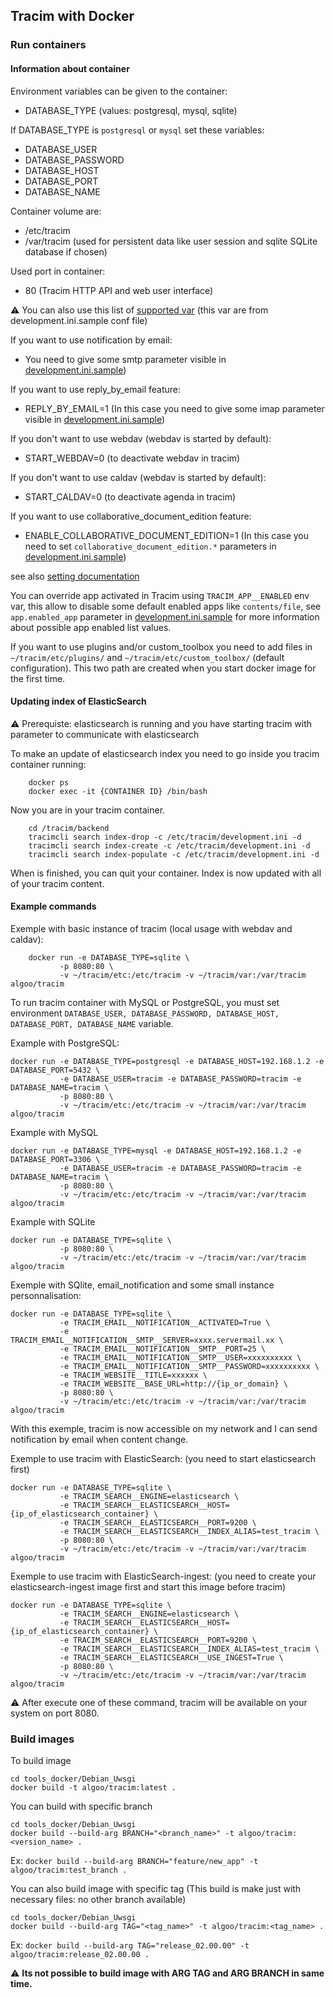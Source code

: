## Tracim with Docker

### Run containers

#### Information about container

Environment variables can be given to the container:

* DATABASE_TYPE (values: postgresql, mysql, sqlite)

If DATABASE_TYPE is `postgresql` or `mysql` set these variables:

* DATABASE_USER
* DATABASE_PASSWORD
* DATABASE_HOST
* DATABASE_PORT
* DATABASE_NAME

Container volume are:

* /etc/tracim
* /var/tracim (used for persistent data like user session and sqlite SQLite database if chosen)

Used port in container:

* 80 (Tracim HTTP API and web user interface)

⚠ You can also use this list of [supported var](https://github.com/tracim/tracim/blob/master/backend/doc/setting.md) (this var are from development.ini.sample conf file)

If you want to use notification by email:

* You need to give some smtp parameter visible in [development.ini.sample](https://github.com/tracim/tracim/blob/master/backend/development.ini.sample))

If you want to use reply_by_email feature:

* REPLY_BY_EMAIL=1 (In this case you need to give some imap parameter visible in [development.ini.sample](https://github.com/tracim/tracim/blob/master/backend/development.ini.sample))

If you don't want to use webdav (webdav is started by default):

* START_WEBDAV=0 (to deactivate webdav in tracim)

If you don't want to use caldav (webdav is started by default):

* START_CALDAV=0 (to deactivate agenda in tracim)

If you want to use collaborative_document_edition feature:

* ENABLE_COLLABORATIVE_DOCUMENT_EDITION=1 (In this case you need to set `collaborative_document_edition.*` parameters in [development.ini.sample](https://github.com/tracim/tracim/blob/master/backend/development.ini.sample))

see also [setting documentation](https://github.com/tracim/tracim/blob/master/backend/doc/setting.md)

You can override app activated in Tracim using `TRACIM_APP__ENABLED` env var, this allow to disable some default enabled apps like `contents/file`, see `app.enabled_app` parameter in [development.ini.sample](https://github.com/tracim/tracim/blob/master/backend/development.ini.sample) for more information about possible app enabled list values.

If you want to use plugins and/or custom_toolbox you need to add files in `~/tracim/etc/plugins/` and `~/tracim/etc/custom_toolbox/` (default configuration). This two path are created when you start docker image for the first time.

#### Updating index of ElasticSearch

⚠ Prerequiste: elasticsearch is running and you have starting tracim with parameter to communicate with elasticsearch

To make an update of elasticsearch index you need to go inside you tracim container running:

        docker ps
        docker exec -it {CONTAINER ID} /bin/bash

Now you are in your tracim container.

        cd /tracim/backend
        tracimcli search index-drop -c /etc/tracim/development.ini -d
        tracimcli search index-create -c /etc/tracim/development.ini -d
        tracimcli search index-populate -c /etc/tracim/development.ini -d

When is finished, you can quit your container. Index is now updated with all of your tracim content.

#### Example commands

Exemple with basic instance of tracim (local usage with webdav and caldav):

        docker run -e DATABASE_TYPE=sqlite \
               -p 8080:80 \
               -v ~/tracim/etc:/etc/tracim -v ~/tracim/var:/var/tracim algoo/tracim

To run tracim container with MySQL or PostgreSQL, you must set environment ``DATABASE_USER, DATABASE_PASSWORD, DATABASE_HOST, DATABASE_PORT, DATABASE_NAME`` variable.

Example with PostgreSQL:

    docker run -e DATABASE_TYPE=postgresql -e DATABASE_HOST=192.168.1.2 -e DATABASE_PORT=5432 \
               -e DATABASE_USER=tracim -e DATABASE_PASSWORD=tracim -e DATABASE_NAME=tracim \
               -p 8080:80 \
               -v ~/tracim/etc:/etc/tracim -v ~/tracim/var:/var/tracim algoo/tracim

Example with MySQL

    docker run -e DATABASE_TYPE=mysql -e DATABASE_HOST=192.168.1.2 -e DATABASE_PORT=3306 \
               -e DATABASE_USER=tracim -e DATABASE_PASSWORD=tracim -e DATABASE_NAME=tracim \
               -p 8080:80 \
               -v ~/tracim/etc:/etc/tracim -v ~/tracim/var:/var/tracim algoo/tracim

Example with SQLite

    docker run -e DATABASE_TYPE=sqlite \
               -p 8080:80 \
               -v ~/tracim/etc:/etc/tracim -v ~/tracim/var:/var/tracim algoo/tracim

Exemple with SQlite, email_notification and some small instance personnalisation:

    docker run -e DATABASE_TYPE=sqlite \
               -e TRACIM_EMAIL__NOTIFICATION__ACTIVATED=True \
               -e TRACIM_EMAIL__NOTIFICATION__SMTP__SERVER=xxxx.servermail.xx \
               -e TRACIM_EMAIL__NOTIFICATION__SMTP__PORT=25 \
               -e TRACIM_EMAIL__NOTIFICATION__SMTP__USER=xxxxxxxxxx \
               -e TRACIM_EMAIL__NOTIFICATION__SMTP__PASSWORD=xxxxxxxxxx \
               -e TRACIM_WEBSITE__TITLE=xxxxxx \
               -e TRACIM_WEBSITE__BASE_URL=http://{ip_or_domain} \
               -p 8080:80 \
               -v ~/tracim/etc:/etc/tracim -v ~/tracim/var:/var/tracim algoo/tracim

With this exemple, tracim is now accessible on my network and I can send notification by email when content change.

Exemple to use tracim with ElasticSearch: (you need to start elasticsearch first)

    docker run -e DATABASE_TYPE=sqlite \
               -e TRACIM_SEARCH__ENGINE=elasticsearch \
               -e TRACIM_SEARCH__ELASTICSEARCH__HOST={ip_of_elasticsearch_container} \
               -e TRACIM_SEARCH__ELASTICSEARCH__PORT=9200 \
               -e TRACIM_SEARCH__ELASTICSEARCH__INDEX_ALIAS=test_tracim \
               -p 8080:80 \
               -v ~/tracim/etc:/etc/tracim -v ~/tracim/var:/var/tracim algoo/tracim

Exemple to use tracim with ElasticSearch-ingest: (you need to create your elasticsearch-ingest image first and start this image before tracim)

    docker run -e DATABASE_TYPE=sqlite \
               -e TRACIM_SEARCH__ENGINE=elasticsearch \
               -e TRACIM_SEARCH__ELASTICSEARCH__HOST={ip_of_elasticsearch_container} \
               -e TRACIM_SEARCH__ELASTICSEARCH__PORT=9200 \
               -e TRACIM_SEARCH__ELASTICSEARCH__INDEX_ALIAS=test_tracim \
               -e TRACIM_SEARCH__ELASTICSEARCH__USE_INGEST=True \
               -p 8080:80 \
               -v ~/tracim/etc:/etc/tracim -v ~/tracim/var:/var/tracim algoo/tracim

⚠ After execute one of these command, tracim will be available on your system on port 8080.

### Build images

To build image

    cd tools_docker/Debian_Uwsgi
    docker build -t algoo/tracim:latest .

You can build with specific branch

    cd tools_docker/Debian_Uwsgi
    docker build --build-arg BRANCH="<branch_name>" -t algoo/tracim:<version_name> .

Ex: `docker build --build-arg BRANCH="feature/new_app" -t algoo/tracim:test_branch .`

You can also build image with specific tag (This build is make just with necessary files: no other branch available)

    cd tools_docker/Debian_Uwsgi
    docker build --build-arg TAG="<tag_name>" -t algoo/tracim:<tag_name> .

Ex: `docker build --build-arg TAG="release_02.00.00" -t algoo/tracim:release_02.00.00 .`

⚠ **Its not possible to build image with ARG TAG and ARG BRANCH in same time.**
